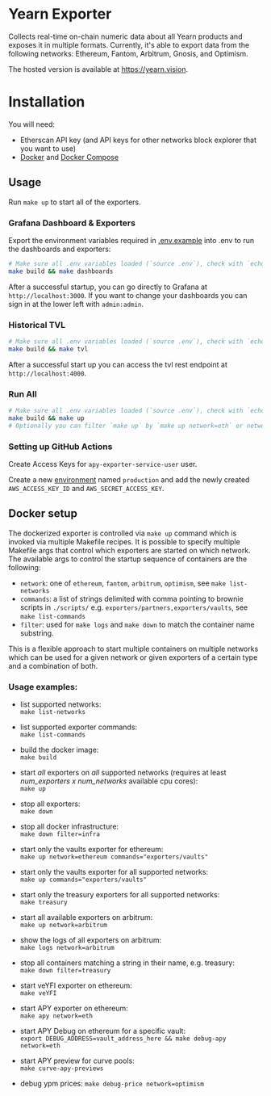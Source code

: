 # Yearn Exporter

Collects real-time on-chain numeric data about all Yearn products and exposes it in multiple formats. Currently, it's able to export data from the following networks:
Ethereum, Fantom, Arbitrum, Gnosis, and Optimism.

The hosted version is available at https://yearn.vision.

# Installation

You will need:

- Etherscan API key (and API keys for other networks block explorer that you want to use)
- [Docker](https://www.docker.com/) and [Docker Compose](https://github.com/docker/compose)

## Usage

Run `make up` to start all of the exporters.

### Grafana Dashboard & Exporters

Export the environment variables required in [.env.example](./.env.example) into .env to run the dashboards and exporters:

```bash
# Make sure all .env variables loaded (`source .env`), check with `echo $variable_name_here`
make build && make dashboards
```

After a successful startup, you can go directly to Grafana at `http://localhost:3000`. If you want to change your dashboards you can sign in at the lower left with `admin:admin`.

### Historical TVL

```bash
# Make sure all .env variables loaded (`source .env`), check with `echo $variable_name_here`
make build && make tvl
```

After a successful start up you can access the tvl rest endpoint at `http://localhost:4000`.

### Run All
```bash
# Make sure all .env variables loaded (`source .env`), check with `echo $variable_name_here`
make build && make up
# Optionally you can filter `make up` by `make up network=eth` or network=ftm ect for networks supported in the make file
```

### Setting up GitHub Actions

Create Access Keys for `apy-exporter-service-user` user.

Create a new [environment](https://github.com/numan/yearn-exporter/settings/environments) named `production` and add the newly created `AWS_ACCESS_KEY_ID` and `AWS_SECRET_ACCESS_KEY`.

## Docker setup

The dockerized exporter is controlled via `make up` command which is invoked via multiple Makefile recipes.
It is possible to specify multiple Makefile args that control which exporters are started on which network.
The available args to control the startup sequence of containers are the following:

- `network`: one of `ethereum`, `fantom`, `arbitrum`, `optimism`, see `make list-networks`
- `commands`: a list of strings delimited with comma pointing to brownie scripts in `./scripts/` e.g. `exporters/partners,exporters/vaults`, see `make list-commands`
- `filter`: used for `make logs` and `make down` to match the container name substring.

This is a flexible approach to start multiple containers on multiple networks which can be used for a given network or given exporters of a certain type and a combination of both.

### Usage examples:

- list supported networks:  
  `make list-networks`

- list supported exporter commands:  
  `make list-commands`

- build the docker image:  
  `make build`

- start _all_ exporters on _all_ supported networks (requires at least *num_exporters x num_networks* available cpu cores):  
  `make up`

- stop all exporters:  
  `make down`

- stop all docker infrastructure:   
  `make down filter=infra`

- start only the vaults exporter for ethereum:  
  `make up network=ethereum commands="exporters/vaults"`

- start only the vaults exporter for all supported networks:  
  `make up commands="exporters/vaults"`

- start only the treasury exporters for all supported networks:  
  `make treasury`

- start all available exporters on arbitrum:  
  `make up network=arbitrum`

- show the logs of all exporters on arbitrum:  
  `make logs network=arbitrum`

- stop all containers matching a string in their name, e.g. treasury:  
  `make down filter=treasury`

- start veYFI exporter on ethereum:  
  `make veYFI`

- start APY exporter on ethereum:  
  `make apy network=eth`

- start APY Debug on ethereum for a specific vault:  
  `export DEBUG_ADDRESS=vault_address_here && make debug-apy network=eth`

- start APY preview for curve pools:  
   `make curve-apy-previews`

- debug ypm prices:
   `make debug-price network=optimism`
